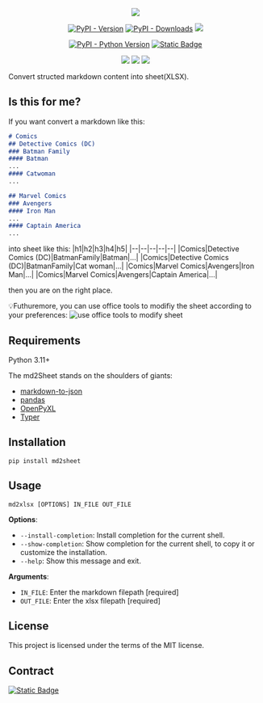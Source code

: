 <p align="center">

<img src="https://github.com/shangcode/md2sheet/raw/main/docs/img/md2sheet-logo.svg"/>

</p>

<p align="center">
<a href="https://pypi.org/project/md2sheet/"><img alt="PyPI - Version" src="https://img.shields.io/pypi/v/md2sheet"></a>
<a href="https://pypistats.org/packages/md2sheet"><img alt="PyPI - Downloads" src="https://img.shields.io/pypi/dw/md2sheet"></a>
<a href="https://opensource.org/licenses/MIT"><img src="https://img.shields.io/badge/License-MIT-yellow.svg"></a>
</p>

<p align="center">
<a href="https://pypi.org/project/md2sheet/"><img alt="PyPI - Python Version" src="https://img.shields.io/pypi/pyversions/md2sheet"></a>
<a href="https://md2sheet.slack.com/"><img alt="Static Badge" src="https://img.shields.io/badge/slack---?style=social&logo=slack"></a>
</p>

<p align="center">
<a href="https://github.com/shangcode/md2xlsx/actions/workflows/pylint.yml"><img src="https://github.com/shangcode/md2xlsx/actions/workflows/pylint.yml/badge.svg?branch=main"></a>
<a href="https://github.com/shangcode/md2sheet/actions/workflows/scorecard.yml"><img src="https://github.com/shangcode/md2sheet/actions/workflows/scorecard.yml/badge.svg?branch=main"></a>
<a href="https://www.bestpractices.dev/projects/8105"><img src="https://www.bestpractices.dev/projects/8105/badge"></a>
</p>
Convert structed markdown content into sheet(XLSX).

## Is this for me?

If you want convert a markdown like this:

```md
# Comics
## Detective Comics (DC)
### Batman Family
#### Batman
...
#### Catwoman
...

## Marvel Comics
### Avengers
#### Iron Man
...
#### Captain America
...
```

into sheet like this:
|h1|h2|h3|h4|h5|
|--|--|--|--|--|
|Comics|Detective Comics (DC)|BatmanFamily|Batman|...|
|Comics|Detective Comics (DC)|BatmanFamily|Cat woman|...|
|Comics|Marvel Comics|Avengers|Iron Man|...|
|Comics|Marvel Comics|Avengers|Captain America|...|

then you are on the right place.

💡Futhuremore, you can use office tools to modifiy the sheet according to your preferences:
![use office tools to modify sheet](https://github.com/shangcode/md2sheet/raw/main/docs/img/modifed-with-office-tools.png)

## Requirements
Python 3.11+

The md2Sheet stands on the shoulders of giants:

- [markdown-to-json](https://github.com/njvack/markdown-to-json/)
- [pandas](https://pandas.pydata.org/)
- [OpenPyXL](https://openpyxl.readthedocs.io/en/stable/)
- [Typer](https://typer.tiangolo.com/)

## Installation
```console
pip install md2sheet
```

## Usage

```console
md2xlsx [OPTIONS] IN_FILE OUT_FILE
```

**Options**:

- `--install-completion`: Install completion for the current shell.
- `--show-completion`: Show completion for the current shell, to copy it or customize the installation.
- `--help`: Show this message and exit.

**Arguments**:

- `IN_FILE`: Enter the markdown filepath [required]
- `OUT_FILE`: Enter the xlsx filepath [required]

## License

This project is licensed under the terms of the MIT license.

## Contract
<a href="https://md2sheet.slack.com"><img alt="Static Badge" src="https://img.shields.io/badge/slack---?style=for-the-badge&logo=slack"></a>

